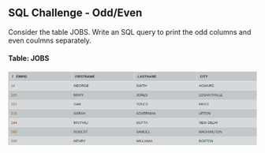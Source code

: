 ## SQL Challenge - Odd/Even

Consider the table JOBS. Write an SQL query to print the odd columns and even coulmns separately.

#### Table: JOBS

![Test Image1](emp.png)
